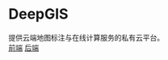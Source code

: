 # DeepGIS
提供云端地图标注与在线计算服务的私有云平台。<br>
[前端](https://github.com/Rainlv/DeepGIS-FrontEnd) [后端](https://github.com/Rainlv/DeepGIS-BackEnd)
